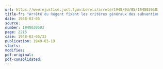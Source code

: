 ```yaml
---
url: https://www.ejustice.just.fgov.be/eli/arrete/1948/03/05/1948030503/justel
title-fr: "Arrêté du Régent fixant les critères généraux des subventions de l'Etat accordées aux groupements d'éducation physique et de sport"
date: 1948-03-05
source:
number: 1948030503
page: 2215
case: 1948-03-05/32
publication: 1948-03-19
starts:
modifies:
pdf-original:
pdf-consolidated:
---
```


